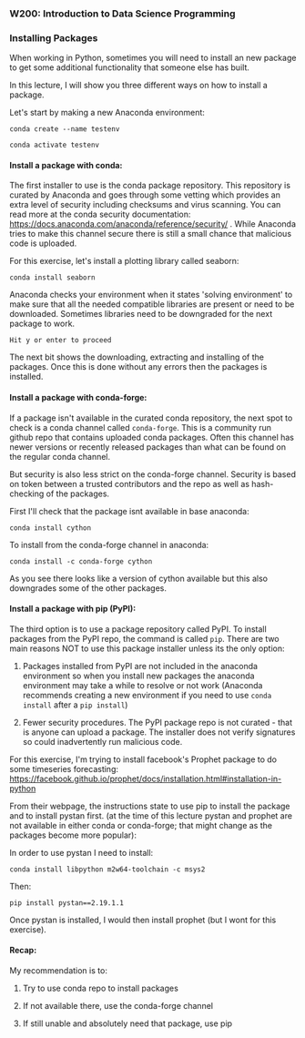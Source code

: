 ### W200: Introduction to Data Science Programming 

### Installing Packages

When working in Python, sometimes you will need to install an new package to get some additional functionality that someone else has built.

In this lecture, I will show you three different ways on how to install a package.

Let's start by making a new Anaconda environment:

```
conda create --name testenv

conda activate testenv
```

#### Install a package with conda:

The first installer to use is the conda package repository. This repository is curated by Anaconda and goes through some vetting which provides an extra level of security including checksums and virus scanning. You can read more at the conda security documentation: https://docs.anaconda.com/anaconda/reference/security/ . While Anaconda tries to make this channel secure there is still a small chance that malicious code is uploaded.

For this exercise, let's install a plotting library called seaborn:

`conda install seaborn`

Anaconda checks your environment when it states 'solving environment'  to make sure that all the needed compatible libraries are present or need to be downloaded. Sometimes libraries need to be downgraded for the next package to work. 

`Hit y or enter to proceed`

The next bit shows the downloading, extracting and installing of the packages.  Once this is done without any errors then the packages is installed.

#### Install a package with conda-forge:

If a package isn't available in the curated conda repository, the next spot to check is a conda channel called `conda-forge`. This is a community run github repo that contains uploaded conda packages. Often this channel has newer versions or recently released packages than what can be found on the regular conda channel. 

But security is also less strict on the conda-forge channel. Security is based on token between a trusted contributors and the repo as well as hash-checking of the packages.

First I'll check that the package isnt available in base anaconda:

`conda install cython`

To install from the conda-forge channel in anaconda:

`conda install -c conda-forge cython`

As you see there looks like a version of cython available but this also downgrades some of the other packages. 

#### Install a package with pip (PyPI):

The third option is to use a package repository called PyPI. To install packages from the PyPI repo, the command is called `pip`. There are two main reasons NOT to use this package installer unless its the only option:

1) Packages installed from PyPI are not included in the anaconda environment so when you install new packages the anaconda environment may take a while to resolve or not work (Anaconda recommends creating a new environment if you need to use `conda install` after a `pip install`)

2) Fewer security procedures. The PyPI package repo is not curated - that is anyone can upload a package. The installer does not verify signatures so could inadvertently run malicious code.

For this exercise, I'm trying to install facebook's Prophet package to do some timeseries forecasting: https://facebook.github.io/prophet/docs/installation.html#installation-in-python

From their webpage, the instructions state to use pip to install the package and to install pystan first. (at the time of this lecture pystan and prophet are not available in either conda or conda-forge; that might change as the packages become more popular):

In order to use pystan I need to install:

`conda install libpython m2w64-toolchain -c msys2`

Then:

`pip install pystan==2.19.1.1`

Once pystan is installed, I would then install prophet (but I wont for this exercise).

#### Recap:

My recommendation is to:

1) Try to use conda repo to install packages

2) If not available there, use the conda-forge channel

3) If still unable and absolutely need that package, use pip





